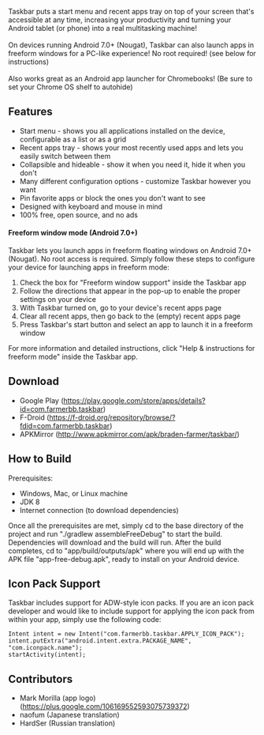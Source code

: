 ﻿Taskbar puts a start menu and recent apps tray on top of your screen that's accessible at any time, increasing your productivity and turning your Android tablet (or phone) into a real multitasking machine!<br><br>On devices running Android 7.0+ (Nougat), Taskbar can also launch apps in freeform windows for a PC-like experience!  No root required!  (see below for instructions)<br><br>Also works great as an Android app launcher for Chromebooks! (Be sure to set your Chrome OS shelf to autohide)

## Features
* Start menu - shows you all applications installed on the device, configurable as a list or as a grid
* Recent apps tray - shows your most recently used apps and lets you easily switch between them
* Collapsible and hideable - show it when you need it, hide it when you don't
* Many different configuration options - customize Taskbar however you want
* Pin favorite apps or block the ones you don't want to see
* Designed with keyboard and mouse in mind
* 100% free, open source, and no ads

#### Freeform window mode (Android 7.0+)

Taskbar lets you launch apps in freeform floating windows on Android 7.0+ (Nougat).  No root access is required.  Simply follow these steps to configure your device for launching apps in freeform mode:

1. Check the box for "Freeform window support" inside the Taskbar app
2. Follow the directions that appear in the pop-up to enable the proper settings on your device
3. With Taskbar turned on, go to your device's recent apps page
4. Clear all recent apps, then go back to the (empty) recent apps page
5. Press Taskbar's start button and select an app to launch it in a freeform window

For more information and detailed instructions, click "Help & instructions for freeform mode" inside the Taskbar app.

## Download
* Google Play (https://play.google.com/store/apps/details?id=com.farmerbb.taskbar)
* F-Droid (https://f-droid.org/repository/browse/?fdid=com.farmerbb.taskbar)
* APKMirror (http://www.apkmirror.com/apk/braden-farmer/taskbar/)

## How to Build
Prerequisites:
* Windows, Mac, or Linux machine
* JDK 8
* Internet connection (to download dependencies)

Once all the prerequisites are met, simply cd to the base directory of the project and run "./gradlew assembleFreeDebug" to start the build.  Dependencies will download and the build will run.  After the build completes, cd to "app/build/outputs/apk" where you will end up with the APK file "app-free-debug.apk", ready to install on your Android device.

## Icon Pack Support
Taskbar includes support for ADW-style icon packs.  If you are an icon pack developer and would like to include support for applying the icon pack from within your app, simply use the following code:

    Intent intent = new Intent("com.farmerbb.taskbar.APPLY_ICON_PACK");
    intent.putExtra("android.intent.extra.PACKAGE_NAME", "com.iconpack.name");
    startActivity(intent);

## Contributors
* Mark Morilla (app logo) (https://plus.google.com/106169552593075739372)
* naofum (Japanese translation)
* HardSer (Russian translation)
